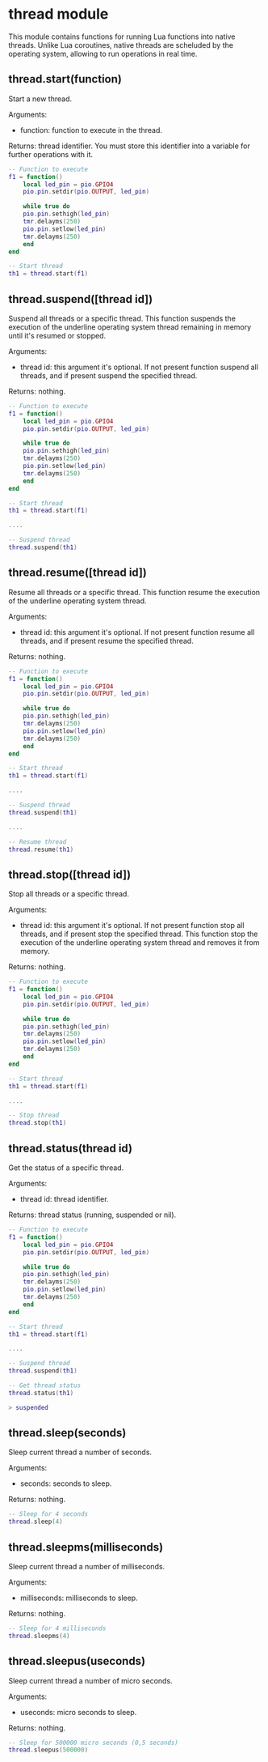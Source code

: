 # thread module

This module contains functions for running Lua functions into native threads. 
Unlike Lua coroutines, native threads are scheluded by the operating system, 
allowing to run operations in real time.


## thread.start(function)

Start a new thread.

Arguments:

* function: function to execute in the thread.

Returns: thread identifier. You must store this identifier into a variable for
further operations with it.


```lua
-- Function to execute
f1 = function()
    local led_pin = pio.GPIO4
    pio.pin.setdir(pio.OUTPUT, led_pin)

    while true do
	pio.pin.sethigh(led_pin)
	tmr.delayms(250)
	pio.pin.setlow(led_pin)
	tmr.delayms(250)
    end
end

-- Start thread
th1 = thread.start(f1)
```


## thread.suspend([thread id])

Suspend all threads or a specific thread. This function suspends the execution
of the underline operating system thread remaining in memory until it's resumed 
or stopped.

Arguments:

* thread id: this argument it's optional. If not present function suspend all
threads, and if present suspend the specified thread.

Returns: nothing.


```lua
-- Function to execute
f1 = function()
    local led_pin = pio.GPIO4
    pio.pin.setdir(pio.OUTPUT, led_pin)

    while true do
	pio.pin.sethigh(led_pin)
	tmr.delayms(250)
	pio.pin.setlow(led_pin)
	tmr.delayms(250)
    end
end

-- Start thread
th1 = thread.start(f1)

....

-- Suspend thread
thread.suspend(th1)
```


## thread.resume([thread id])

Resume all threads or a specific thread. This function resume the execution
of the underline operating system thread.

Arguments:

* thread id: this argument it's optional. If not present function resume all
threads, and if present resume the specified thread.

Returns: nothing.


```lua
-- Function to execute
f1 = function()
    local led_pin = pio.GPIO4
    pio.pin.setdir(pio.OUTPUT, led_pin)

    while true do
	pio.pin.sethigh(led_pin)
	tmr.delayms(250)
	pio.pin.setlow(led_pin)
	tmr.delayms(250)
    end
end

-- Start thread
th1 = thread.start(f1)

....

-- Suspend thread
thread.suspend(th1)

....

-- Resume thread
thread.resume(th1)
```


## thread.stop([thread id])

Stop all threads or a specific thread.

Arguments:

* thread id: this argument it's optional. If not present function stop all
threads, and if present stop the specified thread. This function stop the 
execution of the underline operating system thread and removes it from memory.

Returns: nothing.


```lua
-- Function to execute
f1 = function()
    local led_pin = pio.GPIO4
    pio.pin.setdir(pio.OUTPUT, led_pin)

    while true do
	pio.pin.sethigh(led_pin)
	tmr.delayms(250)
	pio.pin.setlow(led_pin)
	tmr.delayms(250)
    end
end

-- Start thread
th1 = thread.start(f1)

....

-- Stop thread
thread.stop(th1)
```


## thread.status(thread id)

Get the status of a specific thread.

Arguments:

* thread id: thread identifier.

Returns: thread status (running, suspended or nil).


```lua
-- Function to execute
f1 = function()
    local led_pin = pio.GPIO4
    pio.pin.setdir(pio.OUTPUT, led_pin)

    while true do
	pio.pin.sethigh(led_pin)
	tmr.delayms(250)
	pio.pin.setlow(led_pin)
	tmr.delayms(250)
    end
end

-- Start thread
th1 = thread.start(f1)

....

-- Suspend thread
thread.suspend(th1)

-- Get thread status
thread.status(th1)

> suspended
```


## thread.sleep(seconds)

Sleep current thread a number of seconds.

Arguments:

* seconds: seconds to sleep.

Returns: nothing.


```lua
-- Sleep for 4 seconds
thread.sleep(4)
```

## thread.sleepms(milliseconds)

Sleep current thread a number of milliseconds.

Arguments:

* milliseconds: milliseconds to sleep.

Returns: nothing.


```lua
-- Sleep for 4 milliseconds
thread.sleepms(4)
```

## thread.sleepus(useconds)

Sleep current thread a number of micro seconds.

Arguments:

* useconds: micro seconds to sleep.

Returns: nothing.


```lua
-- Sleep for 500000 micro seconds (0,5 seconds)
thread.sleepus(500000)
```